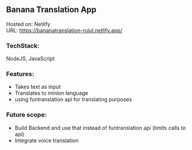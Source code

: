 ## Banana Translation App

Hosted on: Netlify \
URL: https://bananatranslation-rujul.netlify.app/

### TechStack:
NodeJS, JavaScript

### Features:
- Takes text as input
- Translates to minion language
- using funtranslation api for translating purposes

### Future scope:
- Build Backend and use that instead of funtranslation api (limits calls to api)
- Integrate voice translation
